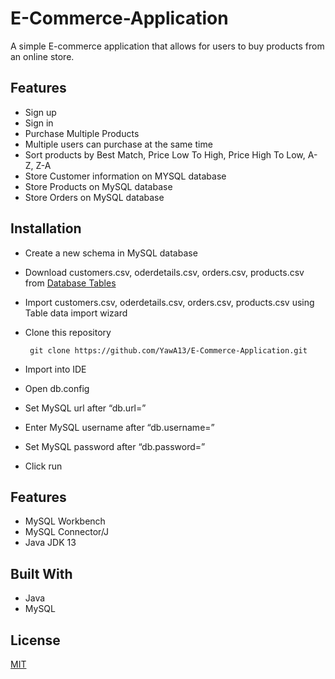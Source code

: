 # E-Commerce-Application

A simple E-commerce application that allows for users to buy products from an online store.


## Features
- Sign up
- Sign in
- Purchase Multiple Products
- Multiple users can purchase at the same time
- Sort products by Best Match, Price Low To High, Price High To Low,  A-Z, Z-A 
- Store Customer information on MYSQL database
- Store Products on MySQL database
- Store Orders on MySQL database

## Installation
-  Create a new schema in MySQL database
-  Download customers.csv, oderdetails.csv, orders.csv, products.csv from [Database Tables](https://github.com/YawA13/E-Commerce-Application/tree/master/Database%20Tables)
-  Import customers.csv, oderdetails.csv, orders.csv, products.csv using Table data import wizard
-  Clone this repository
    
        git clone https://github.com/YawA13/E-Commerce-Application.git

-  Import into IDE
-  Open db.config
-  Set MySQL url after “db.url=”
-  Enter MySQL username after “db.username=”
-  Set MySQL password after “db.password=”
-  Click run


## Features
- MySQL Workbench
- MySQL Connector/J
- Java JDK 13

## Built With
- Java
- MySQL 

## License

[MIT](https://choosealicense.com/licenses/mit/)
